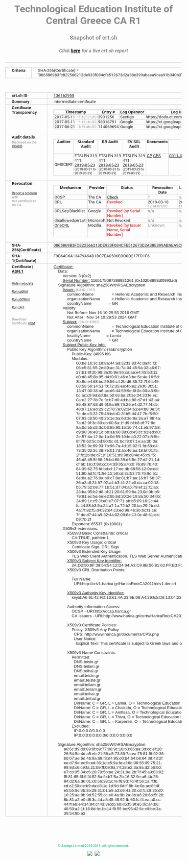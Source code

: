# Technological Education Institute of Central Greece CA R1
### Snapshot of crt.sh
##### Click [here](https://crt.sh/?q=0865869B3FC822566213DE933F084CFE512673D2A38E399ABAEA9CEA91B340B3) for a live crt.sh report

---
<!DOCTYPE HTML PUBLIC "-//W3C//DTD HTML 4.0 Transitional//EN">
<HTML>
<HEAD>
  <META http-equiv="Content-Type" content="text/html; charset=UTF-8">
  <TITLE>crt.sh | 0865869b3fc822566213de933f084cfe512673d2a38e399abaea9cea91b340b3</TITLE>
  <META name="description" content="Free CT Log Certificate Search Tool from Sectigo (formerly Comodo CA)">
  <META name="keywords" content="crt.sh, CT, Certificate Transparency, Certificate Search, SSL Certificate, Sectigo, Comodo CA">
  <LINK href="//fonts.googleapis.com/css?family=Roboto+Mono|Roboto:400,400i,700,700i" rel="stylesheet">
  <STYLE type="text/css">
    a {
      white-space: nowrap;
    }
    body {
      color: #888888;
      font: 12pt Roboto, sans-serif;
      padding-top: 10px;
      text-align: center
    }
    form {
      margin: 0px
    }
    span {
      border-radius: 10px
    }
    span.heading {
      color: #888888;
      font: 12pt Roboto, sans-serif
    }
    span.title {
      background-color: #00B373;
      color: #FFFFFF;
      font: bold 18pt Roboto, sans-serif;
      padding: 0px 5px
    }
    span.text {
      color: #888888;
      font: 10pt Roboto, sans-serif
    }
    span.whiteongrey {
      background-color: #D9D9D6;
      color: #FFFFFF;
      font: bold 18pt Roboto, sans-serif;
      padding: 0px 5px
    }
    table {
      border-collapse: collapse;
      color: #222222;
      font: 10pt Roboto, sans-serif;
      margin-left: auto;
      margin-right: auto
    }
    table.options {
      border: none;
      margin-left: 10px
    }
    td, th {
      border: 1px solid #CCCCCC;
      padding: 0px 2px;
      text-align: left;
      vertical-align: top
    }
    td.outer, th.outer {
      border: 1px solid #CCCCCC;
      padding: 2px 20px;
      text-align: left
    }
    th.heading {
      color: #888888;
      font: bold italic 12pt Roboto, sans-serif;
      padding: 20px 0px 0px;
      text-align: center
    }
    th.options, td.options {
      border: none;
      vertical-align: middle
    }
    td.text {
      font: 10pt "Roboto Mono", sans-serif;
      padding: 2px 20px
    }
    td.heading {
      border: none;
      color: #888888;
      font: 12pt Roboto, sans-serif;
      padding-top: 20px;
      text-align: center
    }
    table.lint td, th {
      text-align: center
    }
    .button {
      background-color: #00B373;
      border-radius: 10px;
      color: #FFFFFF;
      font: bold 13pt Roboto, sans-serif
    }
    .copyright {
      font: 8pt Roboto, sans-serif;
      color: #00B373
    }
    .input {
      border: 1px solid #888888;
      font-weight: bold;
      text-align: center
    }
    .small {
      font: 8pt Roboto, sans-serif;
      color: #888888
    }
    .error {
      background-color: #FFDFDF;
      color: #CC0000;
      font-weight: bold
    }
    .fatal {
      background-color: #0000AA;
      color: #FFFFFF;
      font-weight: bold
    }
    .notice {
      background-color: #FFFFDF;
      color: #606000
    }
    .warning {
      background-color: #FFEFDF;
      color: #DF6000
    }
  </STYLE>
</HEAD>
<BODY>

<TABLE>
  <TR>
    <TH class="outer">Criteria</TH>
    <TD class="outer">SHA-256(Certificate) = '0865869b3fc822566213de933f084cfe512673d2a38e399abaea9cea91b340b3'</TD>
  </TR>
</TABLE>
<BR>
<TABLE>
  <TR>
    <TH class="outer">crt.sh ID</TH>
    <TD class="outer"><A href="?id=136162955">136162955</A></TD>
  </TR>
  <TR>
    <TH class="outer">Summary</TH>
    <TD class="outer">Intermediate certificate</TD>
  </TR>
  <TR>
    <TH class="outer">Certificate<BR>Transparency</TH>
    <TD class="outer">
<TABLE class="options" style="margin-left:0px">
  <TR>
    <TH>Timestamp</TH>
    <TH>Entry #</TH>
    <TH>Log Operator</TH>
    <TH>Log URL</TH>
  </TR>
  <TR>
    <TD>2017-05-11&nbsp; <FONT class="small">11:15:17 UTC</FONT></TD>
    <TD>3931256</TD>
    <TD>Sectigo</TD>
    <TD>https://dodo.ct.comodo.com</TD>
  </TR>
  <TR>
    <TD>2017-05-11&nbsp; <FONT class="small">11:15:18 UTC</FONT></TD>
    <TD>98316791</TD>
    <TD>Google</TD>
    <TD>https://ct.googleapis.com/rocketeer</TD>
  </TR>
  <TR>
    <TD>2017-06-21&nbsp; <FONT class="small">18:59:48 UTC</FONT></TD>
    <TD>114069694</TD>
    <TD>Google</TD>
    <TD>https://ct.googleapis.com/pilot</TD>
  </TR>
</TABLE>
    </TD>
  </TR>
  <TR>
    <TH class="outer">Audit details<BR>
      <DIV class="small" style="padding-top:3px">Disclosed via the
        <A href="//ccadb-public.secure.force.com/mozilla/PublicAllIntermediateCerts" target="_blank">CCADB</A></DIV>
    </TH>
    <TD class="outer">
<TABLE class="options" style="margin-left:0px">
  <TR>
    <TH>Auditor</TH>
    <TH>Standard Audit</TH>
    <TH>BR Audit</TH>
    <TH>EV SSL Audit</TH>
    <TH>Documents</TH>
    <TH>CCADB</TH>
    <TH>Root Owner / Certificate</TH>
  </TR>
  <TR>
    <TD style="vertical-align:middle">QMSCERT</TD>
    <TD>ETSI EN 319 411:
      <A href="https://repo.harica.gr/documents/HARICA-AUDIT_ATTESTATION_W_ANNEX_290617-7-R2-AA-text.pdf" target="_blank">2019-05-23</A>
      <BR><FONT style="font-size:8pt">(2018-03-31 to 2019-03-29)</FONT></TD>
    <TD>ETSI EN 319 411:
      <A href="https://repo.harica.gr/documents/HARICA-AUDIT_ATTESTATION_W_ANNEX_290617-7-R2-AA-text.pdf" target="_blank">2019-05-23</A>
      <BR><FONT style="font-size:8pt">(2018-03-31 to 2019-03-29)</FONT></TD>
    <TD>ETSI EN 319 411:
      <A href="https://www.qmscert.com/share/HARICA-AUDIT_ATTESTATION_W_ANNEX_290617-7-R2-AA.pdf" target="_blank">2019-05-23</A>
      <BR><FONT style="font-size:8pt">(2019-03-29 to 2019-03-29)</FONT></TD>
    <TD>
      <A href="https://repo.harica.gr/documents/CPS-EN.pdf" target="blank">CP</A>
      <A href="https://repo.harica.gr/documents/CPS-EN.pdf" target="blank">CPS</A>
    </TD>
    <TD><A href="//ccadb.force.com/0011J00001K39yRQAR" target="_blank">0011J00001K39yRQAR</A></TD>
    <TD><A href="/?id=1877101">HARICA</A></TD>
  </TR>
</TABLE>
    </TD>
  </TR>
  <TR>
    <TH class="outer">Revocation<BR><BR>
      <DIV class="small" style="padding-top:3px"><A href="?id=136162955&opt=problemreporting">Report a problem</A> with<BR>this certificate to the CA</DIV></TH>
    <TD class="outer">
      <TABLE class="options" style="margin-left:0px">
        <TR>
          <TH>Mechanism</TH>
          <TH>Provider</TH>
          <TH>Status</TH>
          <TH>Revocation Date</TH>
          <TH>Last Observed in CRL</TH>
          <TH>Last Checked <SPAN style="color:#CC0000;vertical-align:middle;font-size:70%;font-weight:normal">(Error)</SPAN></TH>
        </TR>
        <TR>
          <TD>OCSP</TD>
          <TD>The CA</TD>
          <TD><A href="?id=136162955&opt=ocsp">Check</A></TD>
          <TD><SPAN style="color:#888888">?</SPAN></TD>
          <TD><SPAN style="color:#888888">n/a</SPAN></TD>
          <TD><SPAN style="color:#888888">?</SPAN></TD>
        </TR>
        <TR>
          <TD>CRL</TD>
          <TD>The CA</TD>
          <TD><SPAN style="color:#CC0000">Revoked</SPAN></TD><TD>2019-03-18&nbsp; <FONT class="small">12:14:07 UTC</FONT></TD><TD>2019-05-06&nbsp; <FONT class="small">11:05:20 UTC</FONT></TD><TD>2019-12-04&nbsp; <FONT class="small">19:11:39 UTC</FONT></TD>
        </TR>
        <TR>
          <TD>CRLSet/Blacklist</TD>
          <TD>Google</TD>
          <TD><SPAN style="color:#CC0000">Revoked [by Serial Number]</SPAN></TD>
          <TD><SPAN style="color:#888888">n/a</SPAN></TD>
          <TD><SPAN style="color:#888888">n/a</SPAN></TD>
          <TD><SPAN style="color:#888888">n/a</SPAN></TD>
        </TR>
        <TR>
          <TD>disallowedcert.stl</TD>
          <TD>Microsoft</TD>
          <TD>Not Revoked</TD>
          <TD><SPAN style="color:#888888">n/a</SPAN></TD>
          <TD><SPAN style="color:#888888">n/a</SPAN></TD>
          <TD><SPAN style="color:#888888">n/a</SPAN></TD>
        </TR>
        <TR>
          <TD><A href="/mozilla-onecrl" target="_blank">OneCRL</A></TD>
          <TD>Mozilla</TD>
          <TD><SPAN style="color:#CC0000">Revoked [by Issuer Name, Serial Number]</SPAN></TD><TD><SPAN style="color:#888888">Unknown</SPAN></TD>
          <TD><SPAN style="color:#888888">n/a</SPAN></TD>
          <TD><SPAN style="color:#888888">n/a</SPAN></TD>
        </TR>
      </TABLE>
    </TD>
  </TR>
  <TR>
    <TH class="outer">SHA-256(Certificate)</TH>
    <TD class="outer"><A href="//censys.io/certificates/0865869b3fc822566213de933f084cfe512673d2a38e399abaea9cea91b340b3">0865869B3FC822566213DE933F084CFE512673D2A38E399ABAEA9CEA91B340B3</A></TD>
  </TR>
  <TR>
    <TH class="outer">SHA-1(Certificate)</TH>
    <TD class="outer">F9B64C6A13479A94D1BC7EA0506BDD0D217FD1F6</TD>
  </TR>
  <TR>
    <TH class="outer">Certificate | <A href="?asn1=136162955">ASN.1</A>
      <SPAN class="small"><BR>
      <BR><BR><A href="?id=136162955&opt=nometadata">Hide metadata</A>
      <BR><BR><A href="?id=136162955&opt=cablint">Run cablint</A>
      <BR><BR><A href="?id=136162955&opt=x509lint">Run x509lint</A>
      <BR><BR><A href="?id=136162955&opt=zlint">Run zlint</A>
      <BR><BR><BR>Download Certificate: <A href="?d=136162955">PEM</A>
      </SPAN>
    </TH>
    <TD class="text"><A href="?d=136162955">Certificate:</A><BR>&nbsp;&nbsp;&nbsp;&nbsp;Data:<BR>&nbsp;&nbsp;&nbsp;&nbsp;&nbsp;&nbsp;&nbsp;&nbsp;Version:&nbsp;3&nbsp;(0x2)<BR>&nbsp;&nbsp;&nbsp;&nbsp;&nbsp;&nbsp;&nbsp;&nbsp;<A href="?serial=102b8893df0990ad">Serial&nbsp;Number:</A>&nbsp;1165175097288921261&nbsp;(0x102b8893df0990ad)<BR>&nbsp;&nbsp;&nbsp;&nbsp;Signature&nbsp;Algorithm:&nbsp;sha256WithRSAEncryption<BR>&nbsp;&nbsp;&nbsp;&nbsp;&nbsp;&nbsp;&nbsp;&nbsp;<A href="?caid=1307">Issuer:</A> <SPAN class="small">(CA ID: 1307)</SPAN><BR>&nbsp;&nbsp;&nbsp;&nbsp;&nbsp;&nbsp;&nbsp;&nbsp;&nbsp;&nbsp;&nbsp;&nbsp;commonName&nbsp;&nbsp;&nbsp;&nbsp;&nbsp;&nbsp;&nbsp;&nbsp;&nbsp;&nbsp;&nbsp;&nbsp;&nbsp;&nbsp;&nbsp;&nbsp;=&nbsp;Hellenic&nbsp;Academic&nbsp;and&nbsp;Research&nbsp;Institutions&nbsp;RootCA&nbsp;2011<BR>&nbsp;&nbsp;&nbsp;&nbsp;&nbsp;&nbsp;&nbsp;&nbsp;&nbsp;&nbsp;&nbsp;&nbsp;organizationName&nbsp;&nbsp;&nbsp;&nbsp;&nbsp;&nbsp;&nbsp;&nbsp;&nbsp;&nbsp;=&nbsp;Hellenic&nbsp;Academic&nbsp;and&nbsp;Research&nbsp;Institutions&nbsp;Cert.&nbsp;Authority<BR>&nbsp;&nbsp;&nbsp;&nbsp;&nbsp;&nbsp;&nbsp;&nbsp;&nbsp;&nbsp;&nbsp;&nbsp;countryName&nbsp;&nbsp;&nbsp;&nbsp;&nbsp;&nbsp;&nbsp;&nbsp;&nbsp;&nbsp;&nbsp;&nbsp;&nbsp;&nbsp;&nbsp;=&nbsp;GR<BR>&nbsp;&nbsp;&nbsp;&nbsp;&nbsp;&nbsp;&nbsp;&nbsp;Validity<BR>&nbsp;&nbsp;&nbsp;&nbsp;&nbsp;&nbsp;&nbsp;&nbsp;&nbsp;&nbsp;&nbsp;&nbsp;Not&nbsp;Before:&nbsp;Nov&nbsp;16&nbsp;10:29:53&nbsp;2016&nbsp;GMT<BR>&nbsp;&nbsp;&nbsp;&nbsp;&nbsp;&nbsp;&nbsp;&nbsp;&nbsp;&nbsp;&nbsp;&nbsp;Not&nbsp;After&nbsp;:&nbsp;Nov&nbsp;14&nbsp;10:29:53&nbsp;2024&nbsp;GMT<BR>&nbsp;&nbsp;&nbsp;&nbsp;&nbsp;&nbsp;&nbsp;&nbsp;<A href="?caid=47867">Subject:</A> <SPAN class="small">(CA ID: 47867)</SPAN><BR>&nbsp;&nbsp;&nbsp;&nbsp;&nbsp;&nbsp;&nbsp;&nbsp;&nbsp;&nbsp;&nbsp;&nbsp;commonName&nbsp;&nbsp;&nbsp;&nbsp;&nbsp;&nbsp;&nbsp;&nbsp;&nbsp;&nbsp;&nbsp;&nbsp;&nbsp;&nbsp;&nbsp;&nbsp;=&nbsp;Technological&nbsp;Education&nbsp;Institute&nbsp;of&nbsp;Central&nbsp;Greece&nbsp;CA&nbsp;R1<BR>&nbsp;&nbsp;&nbsp;&nbsp;&nbsp;&nbsp;&nbsp;&nbsp;&nbsp;&nbsp;&nbsp;&nbsp;organizationName&nbsp;&nbsp;&nbsp;&nbsp;&nbsp;&nbsp;&nbsp;&nbsp;&nbsp;&nbsp;=&nbsp;Technological&nbsp;Education&nbsp;Institute&nbsp;of&nbsp;Central&nbsp;Greece<BR>&nbsp;&nbsp;&nbsp;&nbsp;&nbsp;&nbsp;&nbsp;&nbsp;&nbsp;&nbsp;&nbsp;&nbsp;localityName&nbsp;&nbsp;&nbsp;&nbsp;&nbsp;&nbsp;&nbsp;&nbsp;&nbsp;&nbsp;&nbsp;&nbsp;&nbsp;&nbsp;=&nbsp;Lamia<BR>&nbsp;&nbsp;&nbsp;&nbsp;&nbsp;&nbsp;&nbsp;&nbsp;&nbsp;&nbsp;&nbsp;&nbsp;countryName&nbsp;&nbsp;&nbsp;&nbsp;&nbsp;&nbsp;&nbsp;&nbsp;&nbsp;&nbsp;&nbsp;&nbsp;&nbsp;&nbsp;&nbsp;=&nbsp;GR<BR>&nbsp;&nbsp;&nbsp;&nbsp;&nbsp;&nbsp;&nbsp;&nbsp;<A href="?spkisha256=b7156364ed4ed13ad902f543042c242c865e8dc13499864811ae76debfb616cc">Subject&nbsp;Public&nbsp;Key&nbsp;Info:</A><BR>&nbsp;&nbsp;&nbsp;&nbsp;&nbsp;&nbsp;&nbsp;&nbsp;&nbsp;&nbsp;&nbsp;&nbsp;Public&nbsp;Key&nbsp;Algorithm:&nbsp;rsaEncryption<BR>&nbsp;&nbsp;&nbsp;&nbsp;&nbsp;&nbsp;&nbsp;&nbsp;&nbsp;&nbsp;&nbsp;&nbsp;&nbsp;&nbsp;&nbsp;&nbsp;Public-Key:&nbsp;(4096&nbsp;bit)<BR>&nbsp;&nbsp;&nbsp;&nbsp;&nbsp;&nbsp;&nbsp;&nbsp;&nbsp;&nbsp;&nbsp;&nbsp;&nbsp;&nbsp;&nbsp;&nbsp;Modulus:<BR>&nbsp;&nbsp;&nbsp;&nbsp;&nbsp;&nbsp;&nbsp;&nbsp;&nbsp;&nbsp;&nbsp;&nbsp;&nbsp;&nbsp;&nbsp;&nbsp;&nbsp;&nbsp;&nbsp;&nbsp;00:be:16:3c:18:8a:44:ad:32:f3:83:4c:da:fc:f3:<BR>&nbsp;&nbsp;&nbsp;&nbsp;&nbsp;&nbsp;&nbsp;&nbsp;&nbsp;&nbsp;&nbsp;&nbsp;&nbsp;&nbsp;&nbsp;&nbsp;&nbsp;&nbsp;&nbsp;&nbsp;06:c5:81:55:2e:89:ac:31:7a:04:45:5a:32:a6:67:<BR>&nbsp;&nbsp;&nbsp;&nbsp;&nbsp;&nbsp;&nbsp;&nbsp;&nbsp;&nbsp;&nbsp;&nbsp;&nbsp;&nbsp;&nbsp;&nbsp;&nbsp;&nbsp;&nbsp;&nbsp;27:b1:8f:2b:98:3a:fb:9e:95:ca:aa:e4:45:b3:11:<BR>&nbsp;&nbsp;&nbsp;&nbsp;&nbsp;&nbsp;&nbsp;&nbsp;&nbsp;&nbsp;&nbsp;&nbsp;&nbsp;&nbsp;&nbsp;&nbsp;&nbsp;&nbsp;&nbsp;&nbsp;d0:d8:45:8b:95:d4:f0:01:46:d3:be:6c:4e:16:5d:<BR>&nbsp;&nbsp;&nbsp;&nbsp;&nbsp;&nbsp;&nbsp;&nbsp;&nbsp;&nbsp;&nbsp;&nbsp;&nbsp;&nbsp;&nbsp;&nbsp;&nbsp;&nbsp;&nbsp;&nbsp;3b:9d:e4:68:bc:29:56:c4:2b:d6:35:72:7f:64:49:<BR>&nbsp;&nbsp;&nbsp;&nbsp;&nbsp;&nbsp;&nbsp;&nbsp;&nbsp;&nbsp;&nbsp;&nbsp;&nbsp;&nbsp;&nbsp;&nbsp;&nbsp;&nbsp;&nbsp;&nbsp;03:58:50:14:51:f0:72:35:ee:4b:e2:26:f6:3f:51:<BR>&nbsp;&nbsp;&nbsp;&nbsp;&nbsp;&nbsp;&nbsp;&nbsp;&nbsp;&nbsp;&nbsp;&nbsp;&nbsp;&nbsp;&nbsp;&nbsp;&nbsp;&nbsp;&nbsp;&nbsp;13:47:00:38:a6:ac:d6:44:59:9e:6f:8c:00:a8:9b:<BR>&nbsp;&nbsp;&nbsp;&nbsp;&nbsp;&nbsp;&nbsp;&nbsp;&nbsp;&nbsp;&nbsp;&nbsp;&nbsp;&nbsp;&nbsp;&nbsp;&nbsp;&nbsp;&nbsp;&nbsp;bc:ac:c9:9d:dd:8a:b0:63:ba:2f:3e:34:33:fe:ec:<BR>&nbsp;&nbsp;&nbsp;&nbsp;&nbsp;&nbsp;&nbsp;&nbsp;&nbsp;&nbsp;&nbsp;&nbsp;&nbsp;&nbsp;&nbsp;&nbsp;&nbsp;&nbsp;&nbsp;&nbsp;0a:e2:27:3b:7e:fe:b7:d0:4d:ba:98:d7:d1:43:a4:<BR>&nbsp;&nbsp;&nbsp;&nbsp;&nbsp;&nbsp;&nbsp;&nbsp;&nbsp;&nbsp;&nbsp;&nbsp;&nbsp;&nbsp;&nbsp;&nbsp;&nbsp;&nbsp;&nbsp;&nbsp;86:48:87:63:d9:6f:9a:69:75:26:e4:d2:77:f4:c5:<BR>&nbsp;&nbsp;&nbsp;&nbsp;&nbsp;&nbsp;&nbsp;&nbsp;&nbsp;&nbsp;&nbsp;&nbsp;&nbsp;&nbsp;&nbsp;&nbsp;&nbsp;&nbsp;&nbsp;&nbsp;48:97:16:ed:29:c2:70:7e:02:34:61:e4:b8:0e:5f:<BR>&nbsp;&nbsp;&nbsp;&nbsp;&nbsp;&nbsp;&nbsp;&nbsp;&nbsp;&nbsp;&nbsp;&nbsp;&nbsp;&nbsp;&nbsp;&nbsp;&nbsp;&nbsp;&nbsp;&nbsp;7c:de:e3:22:75:48:bd:d1:3f:b5:d4:47:7b:f5:50:<BR>&nbsp;&nbsp;&nbsp;&nbsp;&nbsp;&nbsp;&nbsp;&nbsp;&nbsp;&nbsp;&nbsp;&nbsp;&nbsp;&nbsp;&nbsp;&nbsp;&nbsp;&nbsp;&nbsp;&nbsp;07:93:c8:50:40:2b:1e:ba:6d:3e:9a:3a:a7:88:4a:<BR>&nbsp;&nbsp;&nbsp;&nbsp;&nbsp;&nbsp;&nbsp;&nbsp;&nbsp;&nbsp;&nbsp;&nbsp;&nbsp;&nbsp;&nbsp;&nbsp;&nbsp;&nbsp;&nbsp;&nbsp;7a:d2:9f:3c:80:eb:00:6a:1f:d9:bf:b8:df:77:8d:<BR>&nbsp;&nbsp;&nbsp;&nbsp;&nbsp;&nbsp;&nbsp;&nbsp;&nbsp;&nbsp;&nbsp;&nbsp;&nbsp;&nbsp;&nbsp;&nbsp;&nbsp;&nbsp;&nbsp;&nbsp;8a:0d:55:d2:3c:b3:85:90:16:10:74:c1:e5:97:58:<BR>&nbsp;&nbsp;&nbsp;&nbsp;&nbsp;&nbsp;&nbsp;&nbsp;&nbsp;&nbsp;&nbsp;&nbsp;&nbsp;&nbsp;&nbsp;&nbsp;&nbsp;&nbsp;&nbsp;&nbsp;d9:90:36:e8:1d:bb:aa:66:88:0d:45:cc:b3:ed:d0:<BR>&nbsp;&nbsp;&nbsp;&nbsp;&nbsp;&nbsp;&nbsp;&nbsp;&nbsp;&nbsp;&nbsp;&nbsp;&nbsp;&nbsp;&nbsp;&nbsp;&nbsp;&nbsp;&nbsp;&nbsp;2e:57:4a:12:0c:1a:0d:59:10:fc:a0:22:07:d8:5b:<BR>&nbsp;&nbsp;&nbsp;&nbsp;&nbsp;&nbsp;&nbsp;&nbsp;&nbsp;&nbsp;&nbsp;&nbsp;&nbsp;&nbsp;&nbsp;&nbsp;&nbsp;&nbsp;&nbsp;&nbsp;8f:78:62:5c:bd:80:0c:d1:bc:f8:07:1e:aa:2b:0a:<BR>&nbsp;&nbsp;&nbsp;&nbsp;&nbsp;&nbsp;&nbsp;&nbsp;&nbsp;&nbsp;&nbsp;&nbsp;&nbsp;&nbsp;&nbsp;&nbsp;&nbsp;&nbsp;&nbsp;&nbsp;18:52:9c:69:93:7b:96:7a:4d:15:02:f1:fd:68:d4:<BR>&nbsp;&nbsp;&nbsp;&nbsp;&nbsp;&nbsp;&nbsp;&nbsp;&nbsp;&nbsp;&nbsp;&nbsp;&nbsp;&nbsp;&nbsp;&nbsp;&nbsp;&nbsp;&nbsp;&nbsp;73:35:02:2c:38:7e:01:7d:ab:46:aa:18:bf:01:f5:<BR>&nbsp;&nbsp;&nbsp;&nbsp;&nbsp;&nbsp;&nbsp;&nbsp;&nbsp;&nbsp;&nbsp;&nbsp;&nbsp;&nbsp;&nbsp;&nbsp;&nbsp;&nbsp;&nbsp;&nbsp;2f:fc:2b:de:d7:1f:16:51:d9:9b:c0:4e:45:c9:f5:<BR>&nbsp;&nbsp;&nbsp;&nbsp;&nbsp;&nbsp;&nbsp;&nbsp;&nbsp;&nbsp;&nbsp;&nbsp;&nbsp;&nbsp;&nbsp;&nbsp;&nbsp;&nbsp;&nbsp;&nbsp;46:d8:45:5f:58:25:bd:80:35:d5:5e:27:d2:21:1d:<BR>&nbsp;&nbsp;&nbsp;&nbsp;&nbsp;&nbsp;&nbsp;&nbsp;&nbsp;&nbsp;&nbsp;&nbsp;&nbsp;&nbsp;&nbsp;&nbsp;&nbsp;&nbsp;&nbsp;&nbsp;df:bb:16:cf:98:cc:b4:39:05:a4:c0:76:d9:7b:43:<BR>&nbsp;&nbsp;&nbsp;&nbsp;&nbsp;&nbsp;&nbsp;&nbsp;&nbsp;&nbsp;&nbsp;&nbsp;&nbsp;&nbsp;&nbsp;&nbsp;&nbsp;&nbsp;&nbsp;&nbsp;64:39:62:75:fd:bd:cf:17:ee:db:68:58:12:0e:dd:<BR>&nbsp;&nbsp;&nbsp;&nbsp;&nbsp;&nbsp;&nbsp;&nbsp;&nbsp;&nbsp;&nbsp;&nbsp;&nbsp;&nbsp;&nbsp;&nbsp;&nbsp;&nbsp;&nbsp;&nbsp;51:8b:ad:fc:f1:8e:15:58:cd:3c:53:70:7b:9d:51:<BR>&nbsp;&nbsp;&nbsp;&nbsp;&nbsp;&nbsp;&nbsp;&nbsp;&nbsp;&nbsp;&nbsp;&nbsp;&nbsp;&nbsp;&nbsp;&nbsp;&nbsp;&nbsp;&nbsp;&nbsp;6e:8a:a2:76:0a:b9:c7:8e:01:b7:aa:16:b7:68:37:<BR>&nbsp;&nbsp;&nbsp;&nbsp;&nbsp;&nbsp;&nbsp;&nbsp;&nbsp;&nbsp;&nbsp;&nbsp;&nbsp;&nbsp;&nbsp;&nbsp;&nbsp;&nbsp;&nbsp;&nbsp;36:a3:df:24:57:92:a4:b3:41:22:c0:da:ca:02:18:<BR>&nbsp;&nbsp;&nbsp;&nbsp;&nbsp;&nbsp;&nbsp;&nbsp;&nbsp;&nbsp;&nbsp;&nbsp;&nbsp;&nbsp;&nbsp;&nbsp;&nbsp;&nbsp;&nbsp;&nbsp;b5:79:52:b8:77:1b:51:d7:04:a5:79:ef:12:f1:ab:<BR>&nbsp;&nbsp;&nbsp;&nbsp;&nbsp;&nbsp;&nbsp;&nbsp;&nbsp;&nbsp;&nbsp;&nbsp;&nbsp;&nbsp;&nbsp;&nbsp;&nbsp;&nbsp;&nbsp;&nbsp;23:ba:95:b2:d8:bf:21:20:61:59:9a:23:0d:0b:b5:<BR>&nbsp;&nbsp;&nbsp;&nbsp;&nbsp;&nbsp;&nbsp;&nbsp;&nbsp;&nbsp;&nbsp;&nbsp;&nbsp;&nbsp;&nbsp;&nbsp;&nbsp;&nbsp;&nbsp;&nbsp;79:81:ec:5e:6e:e2:9b:6d:20:2e:19:8a:50:34:05:<BR>&nbsp;&nbsp;&nbsp;&nbsp;&nbsp;&nbsp;&nbsp;&nbsp;&nbsp;&nbsp;&nbsp;&nbsp;&nbsp;&nbsp;&nbsp;&nbsp;&nbsp;&nbsp;&nbsp;&nbsp;24:89:1c:c5:3f:e0:e7:07:71:ab:b5:09:16:2c:44:<BR>&nbsp;&nbsp;&nbsp;&nbsp;&nbsp;&nbsp;&nbsp;&nbsp;&nbsp;&nbsp;&nbsp;&nbsp;&nbsp;&nbsp;&nbsp;&nbsp;&nbsp;&nbsp;&nbsp;&nbsp;fc:44:88:b3:5a:24:a7:1a:72:b2:20:ba:29:2b:dd:<BR>&nbsp;&nbsp;&nbsp;&nbsp;&nbsp;&nbsp;&nbsp;&nbsp;&nbsp;&nbsp;&nbsp;&nbsp;&nbsp;&nbsp;&nbsp;&nbsp;&nbsp;&nbsp;&nbsp;&nbsp;4a:7f:82:f5:d4:32:d4:c3:ed:98:46:3b:bc:f1:ce:<BR>&nbsp;&nbsp;&nbsp;&nbsp;&nbsp;&nbsp;&nbsp;&nbsp;&nbsp;&nbsp;&nbsp;&nbsp;&nbsp;&nbsp;&nbsp;&nbsp;&nbsp;&nbsp;&nbsp;&nbsp;7f:de:d7:44:a9:32:4a:02:08:8e:13:0c:48:61:e4:<BR>&nbsp;&nbsp;&nbsp;&nbsp;&nbsp;&nbsp;&nbsp;&nbsp;&nbsp;&nbsp;&nbsp;&nbsp;&nbsp;&nbsp;&nbsp;&nbsp;&nbsp;&nbsp;&nbsp;&nbsp;b9:7b:2f<BR>&nbsp;&nbsp;&nbsp;&nbsp;&nbsp;&nbsp;&nbsp;&nbsp;&nbsp;&nbsp;&nbsp;&nbsp;&nbsp;&nbsp;&nbsp;&nbsp;Exponent:&nbsp;65537&nbsp;(0x10001)<BR>&nbsp;&nbsp;&nbsp;&nbsp;&nbsp;&nbsp;&nbsp;&nbsp;X509v3&nbsp;extensions:<BR>&nbsp;&nbsp;&nbsp;&nbsp;&nbsp;&nbsp;&nbsp;&nbsp;&nbsp;&nbsp;&nbsp;&nbsp;X509v3&nbsp;Basic&nbsp;Constraints:&nbsp;critical<BR>&nbsp;&nbsp;&nbsp;&nbsp;&nbsp;&nbsp;&nbsp;&nbsp;&nbsp;&nbsp;&nbsp;&nbsp;&nbsp;&nbsp;&nbsp;&nbsp;CA:TRUE,&nbsp;pathlen:1<BR>&nbsp;&nbsp;&nbsp;&nbsp;&nbsp;&nbsp;&nbsp;&nbsp;&nbsp;&nbsp;&nbsp;&nbsp;X509v3&nbsp;Key&nbsp;Usage:&nbsp;critical<BR>&nbsp;&nbsp;&nbsp;&nbsp;&nbsp;&nbsp;&nbsp;&nbsp;&nbsp;&nbsp;&nbsp;&nbsp;&nbsp;&nbsp;&nbsp;&nbsp;Certificate&nbsp;Sign,&nbsp;CRL&nbsp;Sign<BR>&nbsp;&nbsp;&nbsp;&nbsp;&nbsp;&nbsp;&nbsp;&nbsp;&nbsp;&nbsp;&nbsp;&nbsp;X509v3&nbsp;Extended&nbsp;Key&nbsp;Usage:&nbsp;<BR>&nbsp;&nbsp;&nbsp;&nbsp;&nbsp;&nbsp;&nbsp;&nbsp;&nbsp;&nbsp;&nbsp;&nbsp;&nbsp;&nbsp;&nbsp;&nbsp;TLS&nbsp;Web&nbsp;Client&nbsp;Authentication,&nbsp;TLS&nbsp;Web&nbsp;Server&nbsp;Authentication,&nbsp;E-mail&nbsp;Protection<BR>&nbsp;&nbsp;&nbsp;&nbsp;&nbsp;&nbsp;&nbsp;&nbsp;&nbsp;&nbsp;&nbsp;&nbsp;<A href="?ski=2ad2909f39545412d494a3c98b568163ffe3f1aa">X509v3&nbsp;Subject&nbsp;Key&nbsp;Identifier:</A><BR>&nbsp;&nbsp;&nbsp;&nbsp;&nbsp;&nbsp;&nbsp;&nbsp;&nbsp;&nbsp;&nbsp;&nbsp;&nbsp;&nbsp;&nbsp;&nbsp;2A:D2:90:9F:39:54:54:12:D4:94:A3:C9:8B:56:81:63:FF:E3:F1:AA<BR>&nbsp;&nbsp;&nbsp;&nbsp;&nbsp;&nbsp;&nbsp;&nbsp;&nbsp;&nbsp;&nbsp;&nbsp;X509v3&nbsp;CRL&nbsp;Distribution&nbsp;Points:&nbsp;<BR><BR>&nbsp;&nbsp;&nbsp;&nbsp;&nbsp;&nbsp;&nbsp;&nbsp;&nbsp;&nbsp;&nbsp;&nbsp;&nbsp;&nbsp;&nbsp;&nbsp;Full&nbsp;Name:<BR>&nbsp;&nbsp;&nbsp;&nbsp;&nbsp;&nbsp;&nbsp;&nbsp;&nbsp;&nbsp;&nbsp;&nbsp;&nbsp;&nbsp;&nbsp;&nbsp;&nbsp;&nbsp;URI:http://crlv1.harica.gr/HaricaRootCA2011/crlv1.der.crl<BR><BR>&nbsp;&nbsp;&nbsp;&nbsp;&nbsp;&nbsp;&nbsp;&nbsp;&nbsp;&nbsp;&nbsp;&nbsp;<A href="?ski=a69142fd13614a239e08a429e5d8130423ee4125">X509v3&nbsp;Authority&nbsp;Key&nbsp;Identifier:</A><BR>&nbsp;&nbsp;&nbsp;&nbsp;&nbsp;&nbsp;&nbsp;&nbsp;&nbsp;&nbsp;&nbsp;&nbsp;&nbsp;&nbsp;&nbsp;&nbsp;keyid:A6:91:42:FD:13:61:4A:23:9E:08:A4:29:E5:D8:13:04:23:EE:41:25<BR><BR>&nbsp;&nbsp;&nbsp;&nbsp;&nbsp;&nbsp;&nbsp;&nbsp;&nbsp;&nbsp;&nbsp;&nbsp;Authority&nbsp;Information&nbsp;Access:&nbsp;<BR>&nbsp;&nbsp;&nbsp;&nbsp;&nbsp;&nbsp;&nbsp;&nbsp;&nbsp;&nbsp;&nbsp;&nbsp;&nbsp;&nbsp;&nbsp;&nbsp;OCSP&nbsp;-&nbsp;URI:http://ocsp.harica.gr<BR>&nbsp;&nbsp;&nbsp;&nbsp;&nbsp;&nbsp;&nbsp;&nbsp;&nbsp;&nbsp;&nbsp;&nbsp;&nbsp;&nbsp;&nbsp;&nbsp;CA&nbsp;Issuers&nbsp;-&nbsp;URI:http://www.harica.gr/certs/HaricaRootCA2011.crt<BR><BR>&nbsp;&nbsp;&nbsp;&nbsp;&nbsp;&nbsp;&nbsp;&nbsp;&nbsp;&nbsp;&nbsp;&nbsp;X509v3&nbsp;Certificate&nbsp;Policies:&nbsp;<BR>&nbsp;&nbsp;&nbsp;&nbsp;&nbsp;&nbsp;&nbsp;&nbsp;&nbsp;&nbsp;&nbsp;&nbsp;&nbsp;&nbsp;&nbsp;&nbsp;Policy:&nbsp;X509v3&nbsp;Any&nbsp;Policy<BR>&nbsp;&nbsp;&nbsp;&nbsp;&nbsp;&nbsp;&nbsp;&nbsp;&nbsp;&nbsp;&nbsp;&nbsp;&nbsp;&nbsp;&nbsp;&nbsp;&nbsp;&nbsp;CPS:&nbsp;http://www.harica.gr/documents/CPS.php<BR>&nbsp;&nbsp;&nbsp;&nbsp;&nbsp;&nbsp;&nbsp;&nbsp;&nbsp;&nbsp;&nbsp;&nbsp;&nbsp;&nbsp;&nbsp;&nbsp;&nbsp;&nbsp;User&nbsp;Notice:<BR>&nbsp;&nbsp;&nbsp;&nbsp;&nbsp;&nbsp;&nbsp;&nbsp;&nbsp;&nbsp;&nbsp;&nbsp;&nbsp;&nbsp;&nbsp;&nbsp;&nbsp;&nbsp;&nbsp;&nbsp;Explicit&nbsp;Text:&nbsp;This&nbsp;certificate&nbsp;is&nbsp;subject&nbsp;to&nbsp;Greek&nbsp;laws&nbsp;and&nbsp;our&nbsp;CPS.<BR><BR>&nbsp;&nbsp;&nbsp;&nbsp;&nbsp;&nbsp;&nbsp;&nbsp;&nbsp;&nbsp;&nbsp;&nbsp;X509v3&nbsp;Name&nbsp;Constraints:&nbsp;<BR>&nbsp;&nbsp;&nbsp;&nbsp;&nbsp;&nbsp;&nbsp;&nbsp;&nbsp;&nbsp;&nbsp;&nbsp;&nbsp;&nbsp;&nbsp;&nbsp;Permitted:<BR>&nbsp;&nbsp;&nbsp;&nbsp;&nbsp;&nbsp;&nbsp;&nbsp;&nbsp;&nbsp;&nbsp;&nbsp;&nbsp;&nbsp;&nbsp;&nbsp;&nbsp;&nbsp;DNS:teiste.gr<BR>&nbsp;&nbsp;&nbsp;&nbsp;&nbsp;&nbsp;&nbsp;&nbsp;&nbsp;&nbsp;&nbsp;&nbsp;&nbsp;&nbsp;&nbsp;&nbsp;&nbsp;&nbsp;DNS:teilam.gr<BR>&nbsp;&nbsp;&nbsp;&nbsp;&nbsp;&nbsp;&nbsp;&nbsp;&nbsp;&nbsp;&nbsp;&nbsp;&nbsp;&nbsp;&nbsp;&nbsp;&nbsp;&nbsp;DNS:teihal.gr<BR>&nbsp;&nbsp;&nbsp;&nbsp;&nbsp;&nbsp;&nbsp;&nbsp;&nbsp;&nbsp;&nbsp;&nbsp;&nbsp;&nbsp;&nbsp;&nbsp;&nbsp;&nbsp;email:teiste.gr<BR>&nbsp;&nbsp;&nbsp;&nbsp;&nbsp;&nbsp;&nbsp;&nbsp;&nbsp;&nbsp;&nbsp;&nbsp;&nbsp;&nbsp;&nbsp;&nbsp;&nbsp;&nbsp;email:.teiste.gr<BR>&nbsp;&nbsp;&nbsp;&nbsp;&nbsp;&nbsp;&nbsp;&nbsp;&nbsp;&nbsp;&nbsp;&nbsp;&nbsp;&nbsp;&nbsp;&nbsp;&nbsp;&nbsp;email:teilam.gr<BR>&nbsp;&nbsp;&nbsp;&nbsp;&nbsp;&nbsp;&nbsp;&nbsp;&nbsp;&nbsp;&nbsp;&nbsp;&nbsp;&nbsp;&nbsp;&nbsp;&nbsp;&nbsp;email:.teilam.gr<BR>&nbsp;&nbsp;&nbsp;&nbsp;&nbsp;&nbsp;&nbsp;&nbsp;&nbsp;&nbsp;&nbsp;&nbsp;&nbsp;&nbsp;&nbsp;&nbsp;&nbsp;&nbsp;email:teihal.gr<BR>&nbsp;&nbsp;&nbsp;&nbsp;&nbsp;&nbsp;&nbsp;&nbsp;&nbsp;&nbsp;&nbsp;&nbsp;&nbsp;&nbsp;&nbsp;&nbsp;&nbsp;&nbsp;email:.teihal.gr<BR>&nbsp;&nbsp;&nbsp;&nbsp;&nbsp;&nbsp;&nbsp;&nbsp;&nbsp;&nbsp;&nbsp;&nbsp;&nbsp;&nbsp;&nbsp;&nbsp;&nbsp;&nbsp;DirName:&nbsp;C&nbsp;=&nbsp;GR,&nbsp;L&nbsp;=&nbsp;Lamia,&nbsp;O&nbsp;=&nbsp;Technological&nbsp;Education&nbsp;Institute&nbsp;of&nbsp;Central&nbsp;Greece<BR>&nbsp;&nbsp;&nbsp;&nbsp;&nbsp;&nbsp;&nbsp;&nbsp;&nbsp;&nbsp;&nbsp;&nbsp;&nbsp;&nbsp;&nbsp;&nbsp;&nbsp;&nbsp;DirName:&nbsp;C&nbsp;=&nbsp;GR,&nbsp;L&nbsp;=&nbsp;Chalkida,&nbsp;O&nbsp;=&nbsp;Technological&nbsp;Education&nbsp;Institute&nbsp;of&nbsp;Central&nbsp;Greece<BR>&nbsp;&nbsp;&nbsp;&nbsp;&nbsp;&nbsp;&nbsp;&nbsp;&nbsp;&nbsp;&nbsp;&nbsp;&nbsp;&nbsp;&nbsp;&nbsp;&nbsp;&nbsp;DirName:&nbsp;C&nbsp;=&nbsp;GR,&nbsp;L&nbsp;=&nbsp;Amfissa,&nbsp;O&nbsp;=&nbsp;Technological&nbsp;Education&nbsp;Institute&nbsp;of&nbsp;Central&nbsp;Greece<BR>&nbsp;&nbsp;&nbsp;&nbsp;&nbsp;&nbsp;&nbsp;&nbsp;&nbsp;&nbsp;&nbsp;&nbsp;&nbsp;&nbsp;&nbsp;&nbsp;&nbsp;&nbsp;DirName:&nbsp;C&nbsp;=&nbsp;GR,&nbsp;L&nbsp;=&nbsp;Thiva,&nbsp;O&nbsp;=&nbsp;Technological&nbsp;Education&nbsp;Institute&nbsp;of&nbsp;Central&nbsp;Greece<BR>&nbsp;&nbsp;&nbsp;&nbsp;&nbsp;&nbsp;&nbsp;&nbsp;&nbsp;&nbsp;&nbsp;&nbsp;&nbsp;&nbsp;&nbsp;&nbsp;&nbsp;&nbsp;DirName:&nbsp;C&nbsp;=&nbsp;GR,&nbsp;L&nbsp;=&nbsp;Karpenisi,&nbsp;O&nbsp;=&nbsp;Technological&nbsp;Education&nbsp;Institute&nbsp;of&nbsp;Central&nbsp;Greece<BR>&nbsp;&nbsp;&nbsp;&nbsp;&nbsp;&nbsp;&nbsp;&nbsp;&nbsp;&nbsp;&nbsp;&nbsp;&nbsp;&nbsp;&nbsp;&nbsp;Excluded:<BR>&nbsp;&nbsp;&nbsp;&nbsp;&nbsp;&nbsp;&nbsp;&nbsp;&nbsp;&nbsp;&nbsp;&nbsp;&nbsp;&nbsp;&nbsp;&nbsp;&nbsp;&nbsp;IP:0.0.0.0/0.0.0.0<BR>&nbsp;&nbsp;&nbsp;&nbsp;&nbsp;&nbsp;&nbsp;&nbsp;&nbsp;&nbsp;&nbsp;&nbsp;&nbsp;&nbsp;&nbsp;&nbsp;&nbsp;&nbsp;IP:0:0:0:0:0:0:0:0/0:0:0:0:0:0:0:0<BR><BR>&nbsp;&nbsp;&nbsp;&nbsp;Signature&nbsp;Algorithm:&nbsp;sha256WithRSAEncryption<BR>&nbsp;&nbsp;&nbsp;&nbsp;&nbsp;&nbsp;&nbsp;&nbsp;&nbsp;a0:6c:d9:d9:89:8f:b9:77:08:9c:18:b3:66:aa:3d:cc:ef:10:<BR>&nbsp;&nbsp;&nbsp;&nbsp;&nbsp;&nbsp;&nbsp;&nbsp;&nbsp;26:54:5e:4d:a5:eb:21:58:a5:73:88:7a:ea:75:81:f8:92:36:<BR>&nbsp;&nbsp;&nbsp;&nbsp;&nbsp;&nbsp;&nbsp;&nbsp;&nbsp;b0:07:ae:6d:4b:9a:68:f3:d4:95:d0:b4:64:b8:64:38:43:2f:<BR>&nbsp;&nbsp;&nbsp;&nbsp;&nbsp;&nbsp;&nbsp;&nbsp;&nbsp;ee:d7:9e:ec:fb:ed:36:1d:c5:9a:fe:af:6d:08:55:09:75:21:<BR>&nbsp;&nbsp;&nbsp;&nbsp;&nbsp;&nbsp;&nbsp;&nbsp;&nbsp;99:8d:c6:c9:fa:21:b9:ff:09:9a:74:28:e2:3a:9a:d2:56:00:<BR>&nbsp;&nbsp;&nbsp;&nbsp;&nbsp;&nbsp;&nbsp;&nbsp;&nbsp;e7:cd:05:34:d6:20:79:5b:ae:24:31:9e:2b:7f:45:a9:03:02:<BR>&nbsp;&nbsp;&nbsp;&nbsp;&nbsp;&nbsp;&nbsp;&nbsp;&nbsp;f5:81:65:6f:ff:f4:52:8a:fb:b7:5a:2b:16:32:9e:a6:4b:25:<BR>&nbsp;&nbsp;&nbsp;&nbsp;&nbsp;&nbsp;&nbsp;&nbsp;&nbsp;94:d2:6a:d6:01:c0:5b:38:1c:fe:f6:8d:7d:4f:5b:1a:ff:fb:<BR>&nbsp;&nbsp;&nbsp;&nbsp;&nbsp;&nbsp;&nbsp;&nbsp;&nbsp;cd:c2:50:de:b9:da:d3:1c:1d:9d:6d:ff:8b:4e:0a:ac:8f:4f:<BR>&nbsp;&nbsp;&nbsp;&nbsp;&nbsp;&nbsp;&nbsp;&nbsp;&nbsp;e5:b5:9c:8b:3b:28:31:b1:a9:a3:d6:41:20:cd:fc:c9:25:d0:<BR>&nbsp;&nbsp;&nbsp;&nbsp;&nbsp;&nbsp;&nbsp;&nbsp;&nbsp;10:25:ae:8b:9d:52:55:cc:e0:4a:9b:2a:3b:a6:26:6b:5f:28:<BR>&nbsp;&nbsp;&nbsp;&nbsp;&nbsp;&nbsp;&nbsp;&nbsp;&nbsp;8b:81:a2:e0:d8:3c:4d:a5:45:48:92:fb:60:fc:f4:ea:a0:cc:<BR>&nbsp;&nbsp;&nbsp;&nbsp;&nbsp;&nbsp;&nbsp;&nbsp;&nbsp;44:ff:eb:e4:14:84:cf:43:3e:db:60:d5:f5:9f:e5:0c:a4:b6:<BR>&nbsp;&nbsp;&nbsp;&nbsp;&nbsp;&nbsp;&nbsp;&nbsp;&nbsp;48:50:a2:1f:16:8d:fe:1b:14:f8:55:bc:95:42:6c:c9:be:3a:<BR>&nbsp;&nbsp;&nbsp;&nbsp;&nbsp;&nbsp;&nbsp;&nbsp;&nbsp;39:54:8b:a3<BR>    </TD>
  </TR>
</TABLE>

  <BR><BR><BR>

  <P class="copyright">&copy; Sectigo Limited 2015-2019. All rights reserved.</P>
  <DIV>
    <A href="https://sectigo.com/"><IMG src="/sectigo_s.png"></A>
    &nbsp;<A href="https://github.com/crtsh"><IMG src="/GitHub-Mark-32px.png"></A>
  </DIV>
</BODY>
</HTML>
